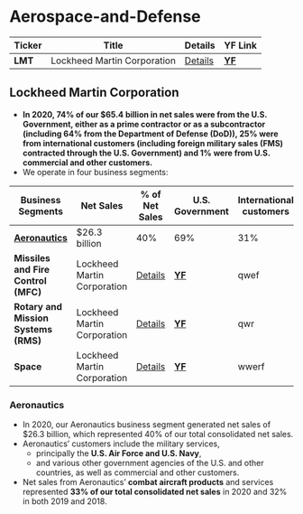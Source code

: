 # Aerospace-and-Defense
Ticker | Title | Details | YF Link
--- | --- | --- | ---
| **LMT** | Lockheed Martin Corporation | [Details](#Lockheed-Martin-Corporation) | **[YF](https://finance.yahoo.com/quote/LMT)** |

## Lockheed Martin Corporation
- **In 2020, 74% of our $65.4 billion in net sales were from the U.S. Government, either as a prime contractor or as a subcontractor (including 64% from the Department of Defense (DoD)), 25% were from international customers (including foreign military sales (FMS) contracted through the U.S. Government) and 1% were from U.S. commercial and other customers.**
- We operate in four business segments:

Business Segments | Net Sales | % of Net Sales | U.S. Government | International customers
--- | --- | --- | --- | ---
| **[Aeronautics](#Aeronautics)** | $26.3 billion | 40% | 69% | 31% |
| **Missiles and Fire Control (MFC)** | Lockheed Martin Corporation | [Details](#Lockheed-Martin-Corporation) | **[YF](https://finance.yahoo.com/quote/LMT)** | qwef |
| **Rotary and Mission Systems (RMS)** | Lockheed Martin Corporation | [Details](#Lockheed-Martin-Corporation) | **[YF](https://finance.yahoo.com/quote/LMT)** | qwr |
| **Space** | Lockheed Martin Corporation | [Details](#Lockheed-Martin-Corporation) | **[YF](https://finance.yahoo.com/quote/LMT)** | wwerf |

### Aeronautics
- In 2020, our Aeronautics business segment generated net sales of $26.3 billion, which represented 40% of our total consolidated net sales.
- Aeronautics’ customers include the military services, 
  - principally the **U.S. Air Force and U.S. Navy**,
  - and various other government agencies of the U.S. and other countries, as well as commercial and other customers.
-  Net sales from Aeronautics’ **combat aircraft products** and services represented **33% of our total consolidated net sales** in 2020 and 32% in both 2019 and 2018.
